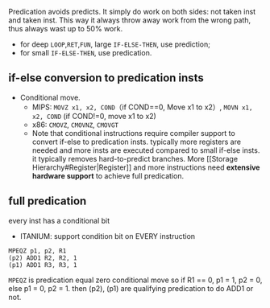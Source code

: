 Predication avoids predicts. It simply do work on both sides: not taken inst and taken inst. This way it always throw away work from the wrong path, thus always wast up to 50% work.

- for deep `LOOP`,`RET`,`FUN`, large `IF-ELSE-THEN`, use prediction; 
- for small `IF-ELSE-THEN`, use predication.

## if-else conversion to predication insts
- Conditional move. 
	-	MIPS: `MOVZ x1, x2, COND`（if COND==0, Move x1 to x2）, `MOVN x1, x2, COND` (if COND!=0, move x1 to x2)
	-	x86: `CMOVZ`, `CMOVNZ`, `CMOVGT`
	-	Note that conditional instructions require compiler support to convert if-else to predication insts. typically more registers are needed and more insts are executed compared to small if-else insts. it typically removes hard-to-predict branches. More [[Storage Hierarchy#Register|Register]] and more instructions need **extensive hardware support** to achieve full predication.

## full predication
every inst has a conditional bit
-	ITANIUM: support condition bit on EVERY instruction
```
MPEQZ p1, p2, R1
(p2) ADD1 R2, R2, 1
(p1) ADD1 R3, R3, 1
```
`MPEQZ` is predication equal zero conditional move so if R1 == 0, p1 = 1, p2 = 0, else p1 = 0, p2 = 1. then (p2), (p1) are qualifying predication to do ADD1 or not.